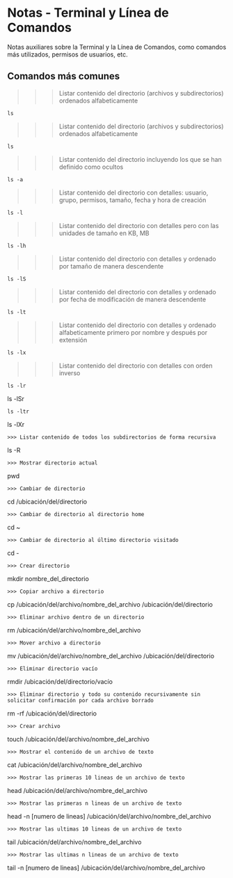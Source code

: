 # Notas - Terminal y Línea de Comandos
Notas auxiliares sobre la Terminal y la Línea de Comandos, como comandos más utilizados, permisos de usuarios, etc.
## Comandos más comunes
>>> Listar contenido del directorio (archivos y subdirectorios) ordenados alfabeticamente
```
ls
```
>>> Listar contenido del directorio (archivos y subdirectorios) ordenados alfabeticamente
```
ls
```
>>> Listar contenido del directorio incluyendo los que se han definido como ocultos
```
ls -a
```
>>> Listar contenido del directorio con detalles: usuario, grupo, permisos, tamaño, fecha y hora de creación
```
ls -l
```
>>> Listar contenido del directorio con detalles pero con las unidades de tamaño en KB, MB
```
ls -lh
```
>>> Listar contenido del directorio con detalles y ordenado por tamaño de manera descendente
```
ls -lS
```
>>> Listar contenido del directorio con detalles y ordenado por fecha de modificación de manera descendente
```
ls -lt
```
>>> Listar contenido del directorio con detalles y ordenado alfabeticamente primero por nombre y después por extensión
```
ls -lx
```
>>> Listar contenido del directorio con detalles con orden inverso
```
ls -lr
```
ls -lSr
```
ls -ltr
```
ls -lXr
```
>>> Listar contenido de todos los subdirectorios de forma recursiva
```
ls -R
```
>>> Mostrar directorio actual
```
pwd
```
>>> Cambiar de directorio
```
cd /ubicación/del/directorio
```
>>> Cambiar de directorio al directorio home
```
cd ~ 
```
>>> Cambiar de directorio al último directorio visitado
```
cd -  
```
>>> Crear directorio
```
mkdir nombre_del_directorio
```
>>> Copiar archivo a directorio
```
cp /ubicación/del/archivo/nombre_del_archivo /ubicación/del/directorio
```
>>> Eliminar archivo dentro de un directorio
```
rm /ubicación/del/archivo/nombre_del_archivo
```
>>> Mover archivo a directorio
```
mv /ubicación/del/archivo/nombre_del_archivo /ubicación/del/directorio
```
>>> Eliminar directorio vacío
```
rmdir /ubicación/del/directorio/vacío
```
>>> Eliminar directorio y todo su contenido recursivamente sin solicitar confirmación por cada archivo borrado
```
rm -rf /ubicación/del/directorio
```
>>> Crear archivo
```
touch /ubicación/del/archivo/nombre_del_archivo
```
>>> Mostrar el contenido de un archivo de texto
```
cat /ubicación/del/archivo/nombre_del_archivo
```
>>> Mostrar las primeras 10 lineas de un archivo de texto
```
head /ubicación/del/archivo/nombre_del_archivo
```
>>> Mostrar las primeras n lineas de un archivo de texto
```
head -n [numero de lineas] /ubicación/del/archivo/nombre_del_archivo
```
>>> Mostrar las ultimas 10 lineas de un archivo de texto
```
tail /ubicación/del/archivo/nombre_del_archivo
```
>>> Mostrar las ultimas n lineas de un archivo de texto
```
tail -n [numero de lineas] /ubicación/del/archivo/nombre_del_archivo
```